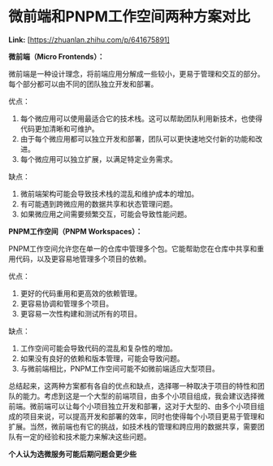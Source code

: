 # 微前端和PNPM工作空间两种方案对比



 **Link:** [https://zhuanlan.zhihu.com/p/641675891]



**微前端（Micro Frontends）：**

微前端是一种设计理念，将前端应用分解成一些较小，更易于管理和交互的部分。每个部分都可以由不同的团队独立开发和部署。

优点：

1. 每个微应用可以使用最适合它的技术栈。这可以帮助团队利用新技术，也使得代码更加清晰和可维护。
2. 由于每个微应用都可以独立开发和部署，团队可以更快速地交付新的功能和改进。
3. 每个微应用可以独立扩展，以满足特定业务需求。

缺点：

1. 微前端架构可能会导致技术栈的混乱和维护成本的增加。
2. 有可能遇到跨微应用的数据共享和状态管理问题。
3. 如果微应用之间需要频繁交互，可能会导致性能问题。

**PNPM工作空间（PNPM Workspaces）：**

PNPM工作空间允许您在单一的仓库中管理多个包。它能帮助您在仓库中共享和重用代码，以及更容易地管理多个项目的依赖。

优点：

1. 更好的代码重用和更高效的依赖管理。
2. 更容易协调和管理多个项目。
3. 更容易一次性构建和测试所有的项目。

缺点：

1. 工作空间可能会导致代码的混乱和复杂性的增加。
2. 如果没有良好的依赖和版本管理，可能会导致问题。
3. 与微前端相比，PNPM工作空间可能不如微前端适应大型项目。

总结起来，这两种方案都有各自的优点和缺点，选择哪一种取决于项目的特性和团队的能力。考虑到这是一个大型的前端项目，由多个小项目组成，我会建议选择微前端。微前端可以让每个小项目独立开发和部署，这对于大型的、由多个小项目组成的项目来说，可以提高开发和部署的效率，同时也使得每个小项目更易于管理和扩展。当然，微前端也有它的挑战，如技术栈的管理和跨应用的数据共享，需要团队有一定的经验和技术能力来解决这些问题。

**个人认为选微服务可能后期问题会更少些**

